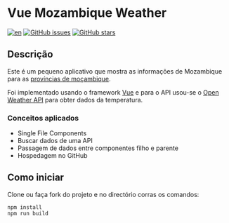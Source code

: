 # Vue Mozambique Weather
[![en](https://img.shields.io/badge/language-english-red.svg)](https://github.com/reizen-desu/vue-mozambique-weather/blob/main/README.md)
[![GitHub issues](https://img.shields.io/github/issues/reizen-desu/vue-mozambique-weather)](https://github.com/reizen-desu/vue-mozambique-weather/issues)
[![GitHub stars](https://img.shields.io/github/stars/reizen-desu/vue-mozambique-weather)](https://github.com/reizen-desu/vue-mozambique-weather/stargazers)

## Descrição

Este é um pequeno aplicativo que mostra as informações de Mozambique para as [províncias de moçambique](https://en.wikipedia.org/wiki/Provinces_of_Mozambique).

Foi implementado usando o framework [Vue](https://vuejs.org/) e para o API usou-se o  [Open Weather API](https://openweathermap.org/) para obter dados da temperatura.

### Conceitos aplicados

- Single File Components
- Buscar dados de uma API
- Passagem de dados entre componentes filho e parente
- Hospedagem no GitHub

## Como iniciar
Clone ou faça fork do projeto e no directório corras os comandos:
```
npm install
npm run build
```
